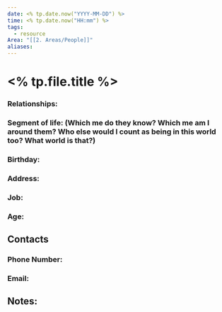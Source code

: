 ```yaml
---
date: <% tp.date.now("YYYY-MM-DD") %>
time: <% tp.date.now("HH:mm") %>
tags:
  - resource
Area: "[[2. Areas/People]]"
aliases:
---
```

# <% tp.file.title %>

### Relationships: 

### Segment of life: (Which me do they know? Which me am I around them? Who else would I count as being in this world too? What world is that?)

### Birthday:

### Address:

### Job:

### Age:

## Contacts
### Phone Number:

### Email:


## Notes: